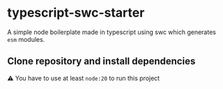 # typescript-swc-starter

A simple node boilerplate made in typescript using swc which generates `esm` modules.

## Clone repository and install dependencies

:warning: You have to use at least `node:20` to run this project